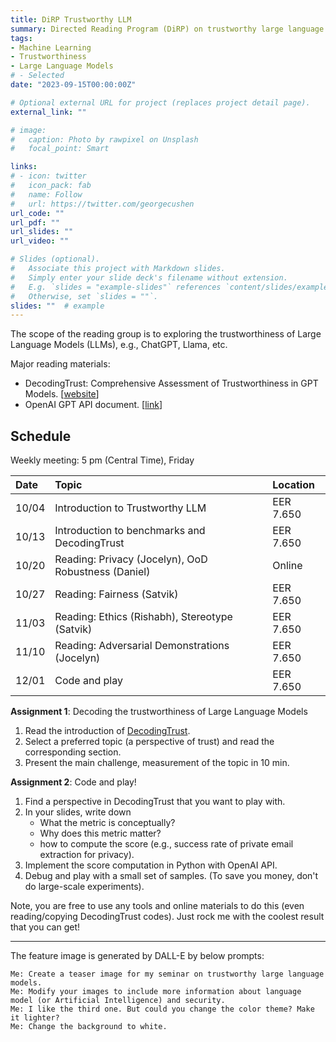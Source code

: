 ```yaml
---
title: DiRP Trustworthy LLM
summary: Directed Reading Program (DiRP) on trustworthy large language models.
tags:
- Machine Learning
- Trustworthiness
- Large Language Models
# - Selected
date: "2023-09-15T00:00:00Z"

# Optional external URL for project (replaces project detail page).
external_link: ""

# image:
#   caption: Photo by rawpixel on Unsplash
#   focal_point: Smart

links:
# - icon: twitter
#   icon_pack: fab
#   name: Follow
#   url: https://twitter.com/georgecushen
url_code: ""
url_pdf: ""
url_slides: ""
url_video: ""

# Slides (optional).
#   Associate this project with Markdown slides.
#   Simply enter your slide deck's filename without extension.
#   E.g. `slides = "example-slides"` references `content/slides/example-slides.md`.
#   Otherwise, set `slides = ""`.
slides: ""  # example
---
```


The scope of the reading group is to exploring the trustworthiness of Large Language Models (LLMs), e.g., ChatGPT, Llama, etc.

Major reading materials:
* DecodingTrust: Comprehensive Assessment of Trustworthiness in GPT Models. [[website](https://decodingtrust.github.io/)]
* OpenAI GPT API document. [[link](https://platform.openai.com/docs/introduction/overview)]

## Schedule

Weekly meeting: 5 pm (Central Time), Friday

| Date  | Topic | Location |
| :---- | :---- | :------- |
| 10/04 | Introduction to Trustworthy LLM | EER 7.650 |
| 10/13 | Introduction to benchmarks and DecodingTrust | EER 7.650 |
| 10/20 | Reading: Privacy (Jocelyn), OoD Robustness (Daniel) | Online |
| 10/27 | Reading: Fairness (Satvik)  | EER 7.650 |
| 11/03 | Reading: Ethics (Rishabh), Stereotype (Satvik) | EER 7.650 |
| 11/10 | Reading: Adversarial Demonstrations (Jocelyn) | EER 7.650 |
| 12/01 | Code and play | EER 7.650 |

**Assignment 1**: Decoding the trustworthiness of Large Language Models
1. Read the introduction of [DecodingTrust](https://decodingtrust.github.io/).
2. Select a preferred topic (a perspective of trust) and read the corresponding section.
3. Present the main challenge, measurement of the topic in 10 min.

**Assignment 2**: Code and play!
1. Find a perspective in DecodingTrust that you want to play with.
2. In your slides, write down 
    * What the metric is conceptually?
    * Why does this metric matter?
    * how to compute the score (e.g., success rate of private email extraction for privacy).
3. Implement the score computation in Python with OpenAI API.
4. Debug and play with a small set of samples. (To save you money, don't do large-scale experiments).

Note, you are free to use any tools and online materials to do this (even reading/copying DecodingTrust codes). Just rock me with the coolest result that you can get!

-----
The feature image is generated by DALL-E by below prompts:
```
Me: Create a teaser image for my seminar on trustworthy large language models.
Me: Modify your images to include more information about language model (or Artificial Intelligence) and security.
Me: I like the third one. But could you change the color theme? Make it lighter?
Me: Change the background to white.
```
